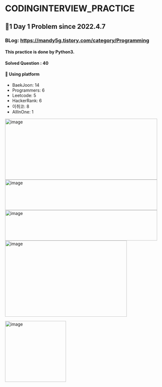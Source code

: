 # CODINGINTERVIEW_PRACTICE
## 🫡1 Day 1 Problem since 2022.4.7
### BLog: https://mandy5g.tistory.com/category/Programming
#### This practice is done by Python3.
#### Solved Question : 40


#### 🫶 Using platform
* BaekJoon: 14
* Programmers: 6
* Leetcode: 5
* HackerRank: 6
* 이취코: 8
* AllInOne: 1

[//]: # ([![Baekjun]&#40;https://user-images.githubusercontent.com/61863242/213344215-dc326413-1b9e-4c52-b115-251a6c32e13a.png&#41;]&#40;https://www.acmicpc.net/&#41;)
[<img width="500" alt="image" src="https://user-images.githubusercontent.com/61863242/213344215-dc326413-1b9e-4c52-b115-251a6c32e13a.png" height="200">
](https://www.acmicpc.net/)
[<img width="500" alt="image" src="https://user-images.githubusercontent.com/61863242/213344635-22f5c1d3-2b2c-4a83-b168-3034364db8fb.png" height="100">
](https://programmers.co.kr/)
[<img width="500" alt="image" src="https://user-images.githubusercontent.com/61863242/213344971-2643cb27-8551-4142-a9c5-24d6b94d3876.png" height="100">](https://swexpertacademy.com/main/main.do)
[<img width="400" alt="image" src="https://user-images.githubusercontent.com/61863242/213345307-09c32b05-de5d-4cda-90d9-421181de7bbd.png" height="250">
](https://www.hackerrank.com/dashboard/)

[<img width="200" alt="image" src="https://user-images.githubusercontent.com/61863242/213344690-9859d81e-9575-428a-a4f5-2831f304f48d.png" height="200">
](https://leetcode.com/)


[//]: # ([![leetcode]&#40;https://user-images.githubusercontent.com/61863242/213344690-9859d81e-9575-428a-a4f5-2831f304f48d.png&#41;]&#40;https://leetcode.com/&#41;)

[//]: # ([![hr]&#40;https://user-images.githubusercontent.com/61863242/213345307-09c32b05-de5d-4cda-90d9-421181de7bbd.png&#41;]&#40;https://www.hackerrank.com/dashboard&#41;)
